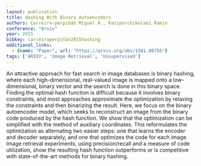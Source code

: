 ```yaml
---
layout: publication
title: Hashing With Binary Autoencoders
authors: Carreira-perpiñán Miguel Á., Raziperchikolaei Ramin
conference: "Arxiv"
year: 2015
bibkey: carreiraperpiñán2015hashing
additional_links:
  - {name: "Paper", url: "https://arxiv.org/abs/1501.00756"}
tags: ['ARXIV', 'Image Retrieval', 'Unsupervised']
---
```

<p>An attractive approach for fast search in image databases is binary
hashing, where each high-dimensional, real-valued image is mapped onto a
low-dimensional, binary vector and the search is done in this binary
space. Finding the optimal hash function is difficult because it
involves binary constraints, and most approaches approximate the
optimization by relaxing the constraints and then binarizing the result.
Here, we focus on the binary autoencoder model, which seeks to
reconstruct an image from the binary code produced by the hash function.
We show that the optimization can be simplified with the method of
auxiliary coordinates. This reformulates the optimization as alternating
two easier steps: one that learns the encoder and decoder separately,
and one that optimizes the code for each image. Image retrieval
experiments, using precision/recall and a measure of code utilization,
show the resulting hash function outperforms or is competitive with
state-of-the-art methods for binary hashing.</p>
